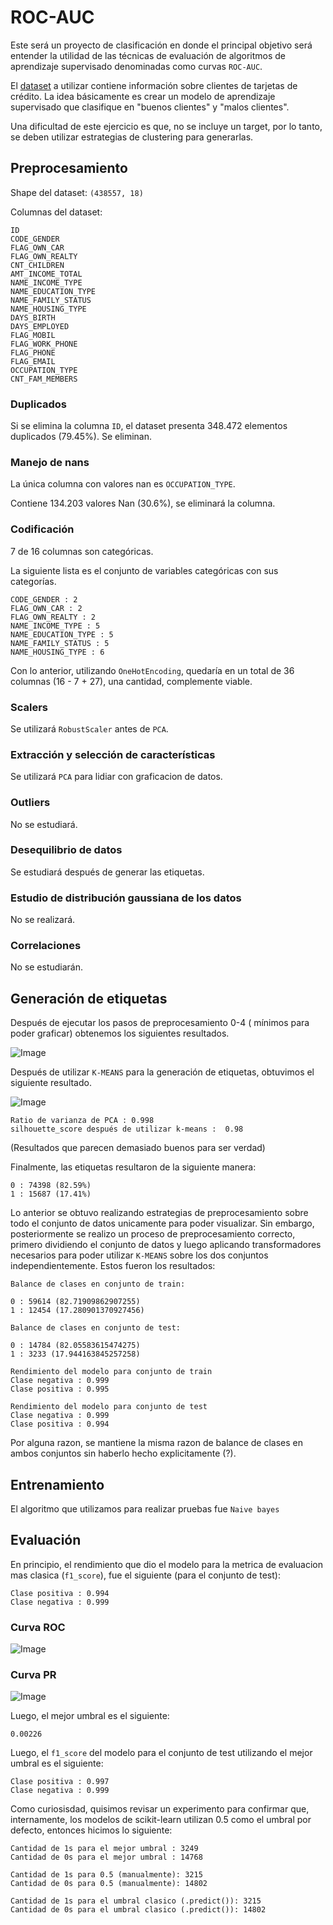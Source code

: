 # ROC-AUC

Este será un proyecto de clasificación en donde el principal objetivo será entender la utilidad de las técnicas de evaluación de algoritmos de aprendizaje supervisado denominadas como curvas `ROC-AUC`.

El [dataset](https://www.kaggle.com/datasets/rikdifos/credit-card-approval-prediction/discussion/119320) a utilizar contiene información sobre clientes de tarjetas de crédito. La idea básicamente es crear un modelo de aprendizaje supervisado que clasifique en "buenos clientes" y "malos clientes".

Una dificultad de este ejercicio es que, no se incluye un target, por lo tanto, se deben utilizar estrategias de clustering para generarlas.


## Preprocesamiento

Shape del dataset: `(438557, 18)`

Columnas del dataset:
```
ID
CODE_GENDER
FLAG_OWN_CAR
FLAG_OWN_REALTY
CNT_CHILDREN
AMT_INCOME_TOTAL
NAME_INCOME_TYPE
NAME_EDUCATION_TYPE
NAME_FAMILY_STATUS
NAME_HOUSING_TYPE
DAYS_BIRTH
DAYS_EMPLOYED
FLAG_MOBIL
FLAG_WORK_PHONE
FLAG_PHONE
FLAG_EMAIL
OCCUPATION_TYPE
CNT_FAM_MEMBERS
```


### Duplicados 

Si se elimina la columna `ID`, el dataset presenta 348.472 elementos duplicados (79.45%). Se eliminan.



### Manejo de nans

La única columna con valores nan es `OCCUPATION_TYPE`.

Contiene 134.203 valores Nan (30.6%), se eliminará la columna.

### Codificación

7 de 16 columnas son categóricas.

La siguiente lista es el conjunto de variables categóricas con sus categorías.

```
CODE_GENDER : 2
FLAG_OWN_CAR : 2
FLAG_OWN_REALTY : 2
NAME_INCOME_TYPE : 5
NAME_EDUCATION_TYPE : 5
NAME_FAMILY_STATUS : 5
NAME_HOUSING_TYPE : 6

```

Con lo anterior, utilizando `OneHotEncoding`, quedaría en un total de 36 columnas (16 - 7 + 27), una cantidad, complemente viable.

### Scalers

Se utilizará `RobustScaler` antes de `PCA`.

### Extracción y selección de características

Se utilizará `PCA` para lidiar con graficacion de datos.

### Outliers

No se estudiará.

### Desequilibrio de datos

Se estudiará después de generar las etiquetas.

### Estudio de distribución gaussiana de los datos

No se realizará.

### Correlaciones

No se estudiarán.

## Generación de etiquetas

Después de ejecutar los pasos de preprocesamiento 0-4 ( mínimos para poder graficar) obtenemos los siguientes resultados.

![Image](./images/1.png)

Después de utilizar `K-MEANS` para la generación de etiquetas, obtuvimos el siguiente resultado.

![Image](./images/2.png)

```
Ratio de varianza de PCA : 0.998
silhouette_score después de utilizar k-means :  0.98
```
(Resultados que parecen demasiado buenos para ser verdad)

Finalmente, las etiquetas resultaron de la siguiente manera:

```
0 : 74398 (82.59%)
1 : 15687 (17.41%)
```

Lo anterior se obtuvo realizando estrategias de preprocesamiento sobre todo el conjunto de datos unicamente para poder visualizar. Sin embargo, posteriormente se realizo un proceso de preprocesamiento correcto, primero dividiendo el conjunto de datos y luego aplicando transformadores necesarios para poder utilizar `K-MEANS` sobre los dos conjuntos independientemente.  Estos fueron los resultados:


```
Balance de clases en conjunto de train:

0 : 59614 (82.71909862907255)
1 : 12454 (17.280901370927456)

Balance de clases en conjunto de test:

0 : 14784 (82.05583615474275)
1 : 3233 (17.944163845257258)

Rendimiento del modelo para conjunto de train
Clase negativa : 0.999
Clase positiva : 0.995

Rendimiento del modelo para conjunto de test
Clase negativa : 0.999
Clase positiva : 0.994
```

Por alguna razon, se mantiene la misma razon de balance de clases en ambos conjuntos sin haberlo hecho explicitamente (?).



## Entrenamiento

El algoritmo que utilizamos para realizar pruebas fue `Naive bayes`

## Evaluación

En principio, el rendimiento que dio el modelo para la metrica de evaluacion mas clasica (`f1_score`), fue el siguiente (para el conjunto de test):

```
Clase positiva : 0.994
Clase negativa : 0.999
```

### Curva ROC

![Image](./images/3.png)

### Curva PR

![Image](./images/4.png)

Luego, el mejor umbral es el siguiente:

```
0.00226
```

Luego, el `f1_score` del modelo para el conjunto de test utilizando el mejor umbral es el siguiente:

```
Clase positiva : 0.997
Clase negativa : 0.999
```

Como curiosisdad, quisimos revisar un experimento para confirmar que, internamente, los modelos de scikit-learn utilizan 0.5 como el umbral por defecto, entonces hicimos lo siguiente:


```
Cantidad de 1s para el mejor umbral : 3249
Cantidad de 0s para el mejor umbral : 14768

Cantidad de 1s para 0.5 (manualmente): 3215
Cantidad de 0s para 0.5 (manualmente): 14802

Cantidad de 1s para el umbral clasico (.predict()): 3215
Cantidad de 0s para el umbral clasico (.predict()): 14802
```
